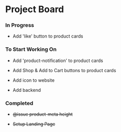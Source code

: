 # Project Board

### In Progress

-   Add 'like' button to product cards

### To Start Working On

-   Add 'product-notification' to product cards

-   Add Shop & Add to Cart buttons to product cards

-   Add icon to website

-   Add backend

### Completed

-   ~~@issue product-meta height~~

-   ~~Setup Landing Page~~

